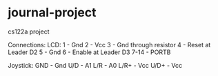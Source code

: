 journal-project
===============

cs122a project

Connections:
LCD:
1 - Gnd
2 - Vcc
3 - Gnd through resistor
4 - Reset at Leader D2
5 - Gnd
6 - Enable at Leader D3
7-14 - PORTB

Joystick:
GND - Gnd
U/D - A1
L/R - A0
L/R+ - Vcc
U/D+ - Vcc

